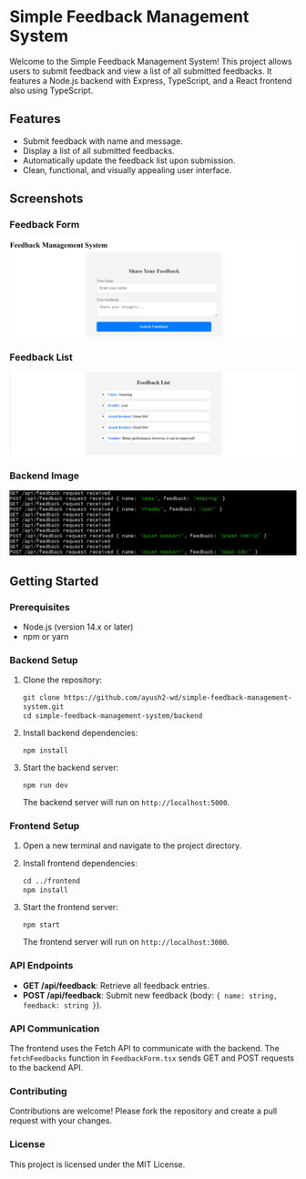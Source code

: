 # Simple Feedback Management System

Welcome to the Simple Feedback Management System! This project allows users to submit feedback and view a list of all submitted feedbacks. It features a Node.js backend with Express, TypeScript, and a React frontend also using TypeScript.

## Features

- Submit feedback with name and message.
- Display a list of all submitted feedbacks.
- Automatically update the feedback list upon submission.
- Clean, functional, and visually appealing user interface.

## Screenshots

### Feedback Form
![Feedback Form](./images/FeedbackForm.jpeg)

### Feedback List
![Feedback List](./images/FeedbackList.png)

### Backend Image
![Backend Processing of Data](./images/backendImg.png)

## Getting Started

### Prerequisites

- Node.js (version 14.x or later)
- npm or yarn

### Backend Setup

1. Clone the repository:
    
    ```
    git clone https://github.com/ayush2-wd/simple-feedback-management-system.git
    cd simple-feedback-management-system/backend
    ```

2. Install backend dependencies:
    
    ```
    npm install
    ```

3. Start the backend server:
    ```
    npm run dev
    ```
   The backend server will run on `http://localhost:5000`.

### Frontend Setup

1. Open a new terminal and navigate to the project directory.

2. Install frontend dependencies:
    ```
    cd ../frontend
    npm install
    ```

3. Start the frontend server:
    
    ```
    npm start
    ```
   The frontend server will run on `http://localhost:3000`.

### API Endpoints

- **GET /api/feedback**: Retrieve all feedback entries.
- **POST /api/feedback**: Submit new feedback (body: `{ name: string, feedback: string }`).


### API Communication

The frontend uses the Fetch API to communicate with the backend. The `fetchFeedbacks` function in `FeedbackForm.tsx` sends GET and POST requests to the backend API.


### Contributing

Contributions are welcome! Please fork the repository and create a pull request with your changes.

### License

This project is licensed under the MIT License.



